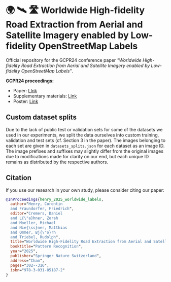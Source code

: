 # :earth_africa: :artificial_satellite: :motorway: Worldwide High-fidelity Road Extraction from Aerial and Satellite Imagery enabled by Low-fidelity OpenStreetMap Labels
Official repository for the GCPR24 conference paper *"Worldwide High-fidelity Road Extraction from Aerial and Satellite Imagery enabled by Low-fidelity OpenStreetMap Labels"*.

**GCPR24 proceedings:**
- Paper: [LInk](https://link.springer.com/chapter/10.1007/978-3-031-85187-2_19)
- Supplementary materials: [Link](https://static-content.springer.com/esm/chp%3A10.1007%2F978-3-031-85187-2_19/MediaObjects/626037_1_En_19_MOESM1_ESM.pdf)
- Poster: [Link](https://github.com/corentinh271/WorldwideHighFidelityRoadExtractionGCPR24/blob/main/henry_et_al_gcpr_2024_worldwide_hifi_road_extraction_aerial_satellite_imagery_poster.pdf)

## Custom dataset splits

Due to the lack of public test or validation sets for some of the datasets we used in our experiments, we split the data ourselves into custom training, validation and test sets (cf. Section 3 in the paper). The images belonging to each set are given in `datasets_splits.json` for each dataset as an image ID. The image prefixes and suffixes may slightly differ from the original images due to modifications made for clarity on our end, but each unique ID remains as distributed by the respective authors.

## Citation

If you use our research in your own study, please consider citing our paper:

```BibTeX
@InProceedings{henry_2025_worldwide_labels,
  author="Henry, Corentin
  and Fraundorfer, Friedrich",
  editor="Cremers, Daniel
  and L{\"a}hner, Zorah
  and Moeller, Michael
  and Nie{\ss}ner, Matthias
  and Ommer, Bj{\"o}rn
  and Triebel, Rudolph",
  title="Worldwide High-Fidelity Road Extraction from Aerial and Satellite Imagery Enabled by Low-Fidelity OpenStreetMap Labels",
  booktitle="Pattern Recognition",
  year="2025",
  publisher="Springer Nature Switzerland",
  address="Cham",
  pages="302--316",
  isbn="978-3-031-85187-2"
}
```
